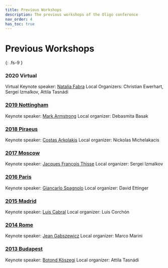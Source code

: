 ```yaml
---
title: Previous Workshops
description: The previous workshops of the Oligo conference
nav_order: 4
has_toc: true
---
```


# Previous Workshops
{: .fs-9 }

### 2020 Virtual
Virtual Keynote speaker: [Natalia Fabra](http://nfabra.uc3m.es/)
Local Organizers: Christian Ewerhart, Sergei Izmalkov, Attila Tasnádi

### [2019 Nottingham](https://sites.google.com/site/oligoworkshop2019/home)
Keynote speaker: [Mark Armstrong](https://www.asc.ox.ac.uk/person/2144)
Local organizer: Debasmita Basak

### [2018 Piraeus](https://sites.google.com/view/oligoworkshop2018/home)
Keynote speaker: [Costas Arkolakis](http://www.econ.yale.edu/~ka265/index.htm)
Local organizer: Nickolas Michelakacis

### [2017 Moscow](http://www.google.com/url?q=http%3A%2F%2Fconference.nes.ru%2Foligo2017&sa=D&sntz=1&usg=AFQjCNE3f3mROySDNy9an80uzPVdUW4hdQ)
Keynote speaker: [Jacques François Thisse](https://uclouvain.be/en/directories/jacques.thisse)
Local organizer: Sergei Izmalkov

### [2016 Paris](http://oligoworkshop2016.dauphine.fr/call-for-papers.html)
Keynote speaker: [Giancarlo Spagnolo](https://sites.google.com/site/giancarlospagnoloshomepage/)
Local organizer: David Ettinger

### [2015 Madrid](https://www.google.com/url?q=https%3A%2F%2Fsites.google.com%2Fsite%2Foligouc3m%2F&sa=D&sntz=1&usg=AFQjCNGGfN4xSRUK0LFl4OFbU6ULiFzI3g)
Keynote speaker: [Luis Cabral](https://www.stern.nyu.edu/faculty/bio/luis-cabral)
Local organizer: Luis Corchón

### [2014 Rome](https://www.google.com/url?q=https%3A%2F%2Fsites.google.com%2Fa%2Fdis.uniroma1.it%2Foligo-workshop%2F&sa=D&sntz=1&usg=AFQjCNE1nkAN--xVB2RT9cIUe4JKtcWX9A)
Keynote speaker: [Jean Gabszewicz](https://uclouvain.be/en/directories/jean.gabszewicz)
Local organizer: Marco Marini

### [2013 Budapest](http://www.google.com/url?q=http%3A%2F%2Foligo2013.uni-corvinus.hu%2F&sa=D&sntz=1&usg=AFQjCNHYjlp3eR1wRXcl57_5s33lSbjdHQ)
Keynote speaker: [Botond Köszegi](http://www.personal.ceu.hu/staff/Botond_Koszegi/)
Local organizer: Attila Tasnádi
